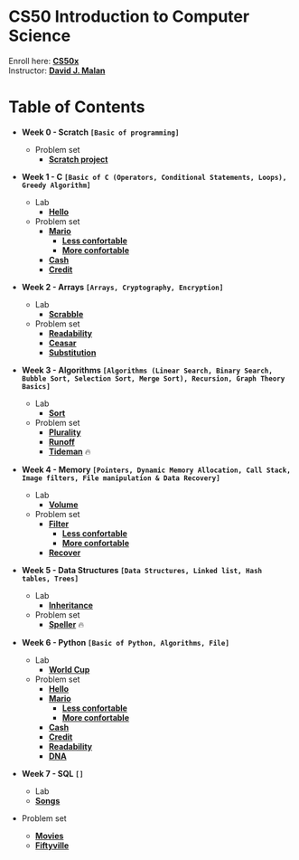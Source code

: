 # CS50 Introduction to Computer Science

Enroll here: **[CS50x](https://cs50.harvard.edu/x/2022/)**<br/>
Instructor: **[David J. Malan](https://cs.harvard.edu/malan/)**

# Table of Contents 

* **Week 0 - Scratch ```[Basic of programming]```**
  * Problem set
    * **[Scratch project]()**

* **Week 1 - C ```[Basic of C (Operators, Conditional Statements, Loops), Greedy Algorithm]```**
  * Lab
    * **[Hello]()**
  * Problem set
    * **[Mario]()**
       * **[Less confortable]()**
       * **[More confortable]()**
    * **[Cash]()**
    * **[Credit]()**

* **Week 2 - Arrays ```[Arrays, Cryptography, Encryption]```**
  * Lab
    * **[Scrabble]()**
  * Problem set
    * **[Readability]()**
    * **[Ceasar]()**
    * **[Substitution]()**
    
* **Week 3 - Algorithms ```[Algorithms (Linear Search, Binary Search, Bubble Sort, Selection Sort, Merge Sort), Recursion, Graph Theory Basics]```**
  * Lab
    * **[Sort]()**
  * Problem set
    * **[Plurality]()**
    * **[Runoff]()**
    * **[Tideman]()** :fire:
    
* **Week 4 - Memory ```[Pointers, Dynamic Memory Allocation, Call Stack, Image filters, File manipulation & Data Recovery]```**
  * Lab
    * **[Volume]()**
  * Problem set
    * **[Filter]()**
      * **[Less confortable]()**
      * **[More confortable]()**
    * **[Recover]()**

* **Week 5 - Data Structures ```[Data Structures, Linked list, Hash tables, Trees]```**
  * Lab
    * **[Inheritance]()**
  * Problem set
    * **[Speller]()** :fire:

* **Week 6 - Python ```[Basic of Python, Algorithms, File]```**
  * Lab
    * **[World Cup]()**
  * Problem set
    * **[Hello]()**
    * **[Mario]()**
      * **[Less confortable]()**
      * **[More confortable]()**
    * **[Cash]()**
    * **[Credit]()**
    * **[Readability]()**
    * **[DNA]()**
    
 * **Week 7 - SQL ```[]```**
   * Lab
    * **[Songs]()**
  * Problem set
    * **[Movies]()** 
    * **[Fiftyville]()** 
   
  
  
